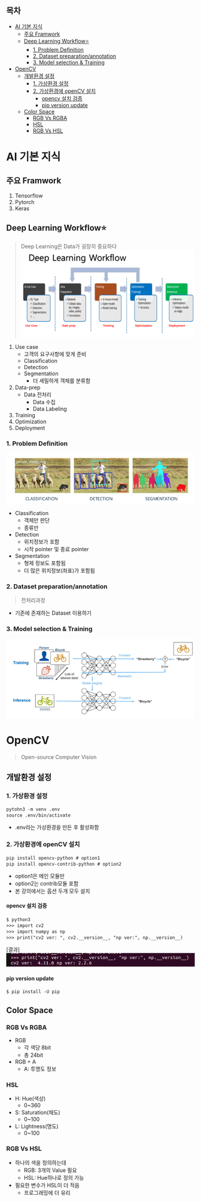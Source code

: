 ## 목차
- [AI 기본 지식](#ai-기본-지식)
  - [주요 Framwork](#주요-framwork)
  - [Deep Learning Workflow⭐](#deep-learning-workflow)
    - [1. Problem Definition](#1-problem-definition)
    - [2. Dataset preparation/annotation](#2-dataset-preparationannotation)
    - [3. Model selection \& Training](#3-model-selection--training)
- [OpenCV](#opencv)
  - [개발환경 설정](#개발환경-설정)
    - [1. 가상환경 설정](#1-가상환경-설정)
    - [2. 가상환경에 openCV 설치](#2-가상환경에-opencv-설치)
      - [opencv 설치 검증](#opencv-설치-검증)
      - [pip version update](#pip-version-update)
  - [Color Space](#color-space)
    - [RGB Vs RGBA](#rgb-vs-rgba)
    - [HSL](#hsl)
    - [RGB Vs HSL](#rgb-vs-hsl)

# AI 기본 지식

## 주요 Framwork
1. Tensorflow
2. Pytorch
3. Keras

## Deep Learning Workflow⭐
> Deep Learning은 Data가 굉장히 중요하다
<img src="./img_250624/Screenshot from 2025-06-24 10-32-10.png"><br>

1. Use case
   - 고객의 요구사항에 맞게 준비
   - Classification
   - Detection
   - Segmentation
     - 더 세밀하게 객체를 분류함
2. Data-prep
   - Data 전처리
     - Data 수집
     - Data Labeling
3. Training
4. Optimization
5. Deployment

### 1. Problem Definition
<img src="./img_250624/Screenshot from 2025-06-24 10-27-21.png"> <br>
- Classification
  - 객체만 판단
  - 종류만
- Detection
  - 위치정보가 포함
  - 시작 pointer 및 종료 pointer
- Segmentation
  - 형체 정보도 포함됨
  - 더 많은 위치정보(좌표)가 포함됨

### 2. Dataset preparation/annotation
> 전처리과정

- 기존에 존재하는 Dataset 이용하기

### 3. Model selection & Training
<img src="./img_250624/Screenshot from 2025-06-24 10-30-48.png"><br>

# OpenCV
> Open-source Computer Vision

## 개발환경 설정

### 1. 가상환경 설정

```linux
pytohn3 -m venv .env
source .env/bin/activate
```
-  .env라는 가상환경을 만든 후 활성화함

### 2. 가상환경에 openCV 설치
```linux
pip install opencv-python # option1
pip install opencv-contrib-python # option2
```
- option1은 메인 모듈만
- option2는 contrib모듈 포함
- 본 강의에서는 옵션 두개 모두 설치

#### opencv 설치 검증
``` pyhton3
$ python3
>>> import cv2
>>> import numpy as np
>>> print("cv2 ver: ", cv2.__version__, "np ver:", np.__version__)
```

[결과]
<img src="./img_250624/Screenshot from 2025-06-24 11-02-12.png"> <br>

#### pip version update
```linux
$ pip install -U pip
```

## Color Space

### RGB Vs RGBA
- RGB
  - 각 색당 8bit
  - 총 24bit
- RGB + A
  - A: 투명도 정보

### HSL
- H: Hue(색상)
  - 0~360
- S: Saturation(채도)
  - 0~100
- L: Lightness(명도)
  - 0~100

### RGB Vs HSL
- 하나의 색을 정의하는데
  - RGB: 3개의 Value 필요
  - HSL: Hue하나로 정의 가능
- 필요한 변수가 HSL이 더 적음
  - 프로그래밍에 더 유리

